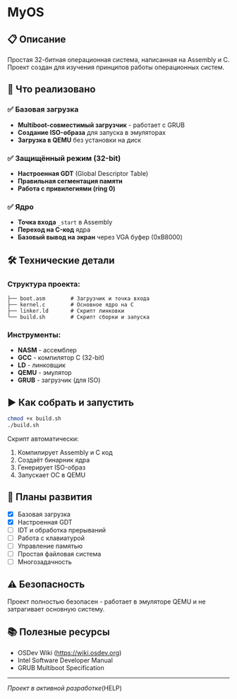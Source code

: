 # MyOS

## 📋 Описание
Простая 32-битная операционная система, написанная на Assembly и C. Проект создан для изучения принципов работы операционных систем.

## 🚀 Что реализовано

### ✅ Базовая загрузка
- **Multiboot-совместимый загрузчик** - работает с GRUB
- **Создание ISO-образа** для запуска в эмуляторах
- **Загрузка в QEMU** без установки на диск

### ✅ Защищённый режим (32-bit)
- **Настроенная GDT** (Global Descriptor Table)
- **Правильная сегментация памяти**
- **Работа с привилегиями (ring 0)**

### ✅ Ядро
- **Точка входа** `_start` в Assembly
- **Переход на C-код** ядра
- **Базовый вывод на экран** через VGA буфер (0xB8000)

## 🛠 Технические детали

### Структура проекта:
```
├── boot.asm        # Загрузчик и точка входа
├── kernel.c        # Основное ядро на C
├── linker.ld       # Скрипт линковки
└── build.sh        # Скрипт сборки и запуска
```

### Инструменты:
- **NASM** - ассемблер
- **GCC** - компилятор C (32-bit)
- **LD** - линковщик
- **QEMU** - эмулятор
- **GRUB** - загрузчик (для ISO)

## ▶️ Как собрать и запустить

```bash
chmod +x build.sh
./build.sh
```

Скрипт автоматически:
1. Компилирует Assembly и C код
2. Создаёт бинарник ядра
3. Генерирует ISO-образ
4. Запускает ОС в QEMU

## 🔧 Планы развития
- [x] Базовая загрузка
- [x] Настроенная GDT
- [ ] IDT и обработка прерываний
- [ ] Работа с клавиатурой
- [ ] Управление памятью
- [ ] Простая файловая система
- [ ] Многозадачность

## ⚠️ Безопасность
Проект полностью безопасен - работает в эмуляторе QEMU и не затрагивает основную систему.

## 📚 Полезные ресурсы
- OSDev Wiki (https://wiki.osdev.org)
- Intel Software Developer Manual
- GRUB Multiboot Specification

---
*Проект в активной разработке*(HELP)

